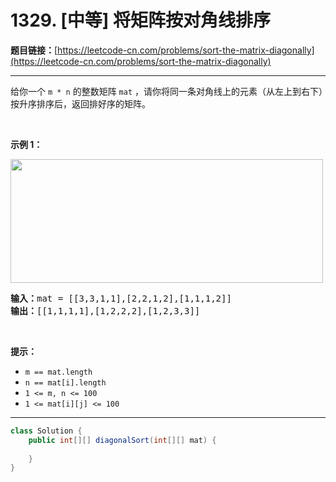 # 1329. [中等] 将矩阵按对角线排序

**题目链接：**[https://leetcode-cn.com/problems/sort-the-matrix-diagonally](https://leetcode-cn.com/problems/sort-the-matrix-diagonally)

---

<div class="content__1Y2H">
 <div class="notranslate">
  <p>给你一个&nbsp;<code>m * n</code>&nbsp;的整数矩阵&nbsp;<code>mat</code>&nbsp;，请你将同一条对角线上的元素（从左上到右下）按升序排序后，返回排好序的矩阵。</p> 
  <p>&nbsp;</p> 
  <p><strong>示例 1：</strong></p> 
  <p><img style="height: 198px; width: 500px;" src="/aliyun-lc-upload/uploads/2020/01/25/1482_example_1_2.png" alt=""></p> 
  <pre class="language-text"><strong>输入：</strong>mat = [[3,3,1,1],[2,2,1,2],[1,1,1,2]]
<strong>输出：</strong>[[1,1,1,1],[1,2,2,2],[1,2,3,3]]
</pre> 
  <p>&nbsp;</p> 
  <p><strong>提示：</strong></p> 
  <ul> 
   <li><code>m ==&nbsp;mat.length</code></li> 
   <li><code>n ==&nbsp;mat[i].length</code></li> 
   <li><code>1 &lt;= m, n&nbsp;&lt;= 100</code></li> 
   <li><code>1 &lt;= mat[i][j] &lt;= 100</code></li> 
  </ul> 
 </div>
</div>

---

```java
class Solution {
    public int[][] diagonalSort(int[][] mat) {
        
    }
}
```